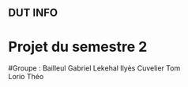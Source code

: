 ## DUT INFO 
# Projet du semestre 2 

#Groupe :
    Bailleul Gabriel
    Lekehal Ilyès
    Cuvelier Tom   
    Lorio Théo